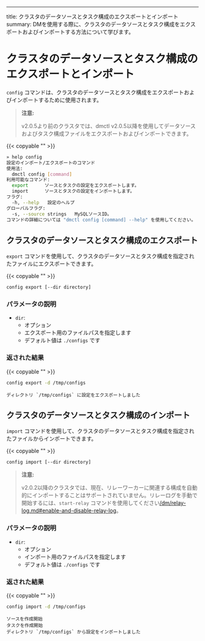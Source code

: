 ---
title: クラスタのデータソースとタスク構成のエクスポートとインポート
summary: DMを使用する際に、クラスタのデータソースとタスク構成をエクスポートおよびインポートする方法について学びます。

# クラスタのデータソースとタスク構成のエクスポートとインポート

`config` コマンドは、クラスタのデータソースとタスク構成をエクスポートおよびインポートするために使用されます。

> **注意:**
>
> v2.0.5より前のクラスタでは、dmctl v2.0.5以降を使用してデータソースおよびタスク構成ファイルをエクスポートおよびインポートできます。

{{< copyable "" >}}

```bash
» help config
設定のインポート/エクスポートのコマンド
使用法:
  dmctl config [command]
利用可能なコマンド:
  export      ソースとタスクの設定をエクスポートします。
  import      ソースとタスクの設定をインポートします。
フラグ:
  -h, --help   設定のヘルプ
グローバルフラグ:
  -s, --source strings   MySQLソースID。
コマンドの詳細については "dmctl config [command] --help" を使用してください。
```

## クラスタのデータソースとタスク構成のエクスポート

`export` コマンドを使用して、クラスタのデータソースとタスク構成を指定されたファイルにエクスポートできます。

{{< copyable "" >}}

```bash
config export [--dir directory]
```

### パラメータの説明

- `dir`:
    - オプション
    - エクスポート用のファイルパスを指定します
    - デフォルト値は `./configs` です

### 返された結果

{{< copyable "" >}}

```bash
config export -d /tmp/configs
```

```
ディレクトリ `/tmp/configs` に設定をエクスポートしました
```

## クラスタのデータソースとタスク構成のインポート

`import` コマンドを使用して、クラスタのデータソースとタスク構成を指定されたファイルからインポートできます。

{{< copyable "" >}}

```bash
config import [--dir directory]
```

> **注意:**
>
> v2.0.2以降のクラスタでは、現在、リレーワーカーに関連する構成を自動的にインポートすることはサポートされていません。リレーログを手動で開始するには、`start-relay` コマンドを使用してください[/dm/relay-log.md#enable-and-disable-relay-log](/dm/relay-log.md#enable-and-disable-relay-log)。

### パラメータの説明

- `dir`:
    - オプション
    - インポート用のファイルパスを指定します
    - デフォルト値は `./configs` です

### 返された結果

{{< copyable "" >}}

```bash
config import -d /tmp/configs
```

```
ソースを作成開始
タスクを作成開始
ディレクトリ `/tmp/configs` から設定をインポートしました
```